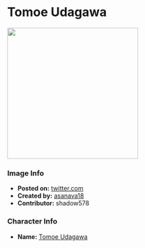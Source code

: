 # Tomoe Udagawa

<img src="https://raw.githubusercontent.com/shadow578/Project-Padoru/master/Padoru/bang-dream/bang-dream-tomoe-udagawa.png" height="300">

### Image Info
* **Posted on:**     [twitter.com](https://twitter.com/asanava18/status/1075978864277512194)
* **Created by:**    [asanava18](https://github.com/shadow578/Project-Padoru/blob/master/table-of-contents/creators/asanava18.md)
* **Contributor:**   shadow578

### Character Info
* **Name:**   [Tomoe Udagawa](https://myanimelist.net/character/157527)


